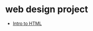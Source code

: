 # web design project

<ul>
    <li><a href="intro_html/index.html" target="_blank">Intro to HTML</a></li>
    </ul>